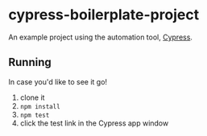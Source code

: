 # cypress-boilerplate-project

An example project using the automation tool, [Cypress](https://www.cypress.io/).

## Running
In case you'd like to see it go!
1. clone it
2. `npm install`
3. `npm test`
4. click the test link in the Cypress app window

